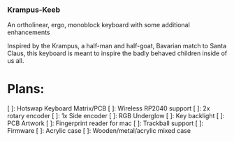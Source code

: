 ### Krampus-Keeb
An ortholinear, ergo, monoblock keyboard with some additional enhancements

Inspired by the Krampus, a half-man and half-goat, Bavarian match to Santa Claus, this keyboard is meant to inspire the badly behaved children inside of us all.

# Plans:
[ ]: Hotswap Keyboard Matrix/PCB
[ ]: Wireless RP2040 support
[ ]: 2x rotary encoder
[ ]: 1x Side encoder
[ ]: RGB Underglow
[ ]: Key backlight
[ ]: PCB Artwork
[ ]: Fingerprint reader for mac
[ ]: Trackball support
[ ]: Firmware
[ ]: Acrylic case
[ ]: Wooden/metal/acrylic mixed case
